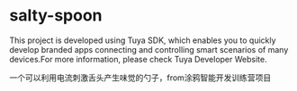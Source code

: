 # salty-spoon
This project is developed using Tuya SDK, which enables you to quickly develop branded apps connecting and controlling smart scenarios of many devices.For more information, please check Tuya Developer Website.

一个可以利用电流刺激舌头产生味觉的勺子，from涂鸦智能开发训练营项目
